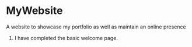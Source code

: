 # MyWebsite
A website to showcase my portfolio as well as maintain an online presence

1. I have completed the basic welcome page.
